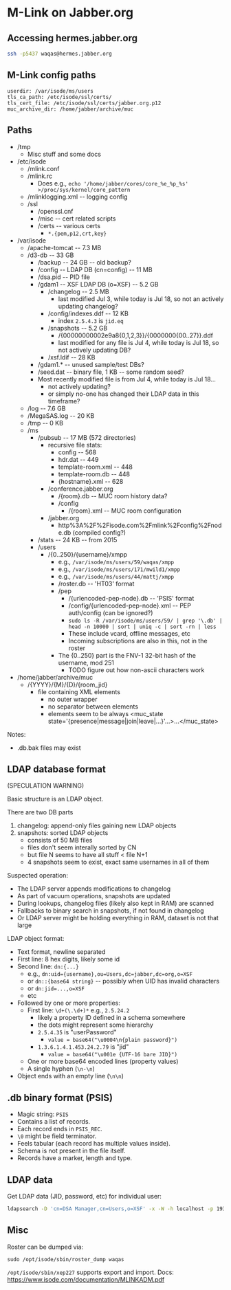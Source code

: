 

# M-Link on Jabber.org

## Accessing hermes.jabber.org

```sh
ssh -p5437 waqas@hermes.jabber.org
```

## M-Link config paths

```
userdir: /var/isode/ms/users
tls_ca_path: /etc/isode/ssl/certs/
tls_cert_file: /etc/isode/ssl/certs/jabber.org.p12
muc_archive_dir: /home/jabber/archive/muc
```

## Paths

* /tmp
    - Misc stuff and some docs
* /etc/isode
    - /mlink.conf
    - /mlink.rc
        + Does e.g., `echo '/home/jabber/cores/core_%e_%p_%s' >/proc/sys/kernel/core_pattern`
    - /mlinklogging.xml -- logging config
    - /ssl
        + /openssl.cnf
        + /misc -- cert related scripts
        + /certs -- various certs
            * `*.{pem,p12,crt,key}`
* /var/isode
    - /apache-tomcat -- 7.3 MB
    - /d3-db -- 33 GB
        + /backup -- 24 GB -- old backup?
        + /config -- LDAP DB (cn=config) -- 11 MB
        + /dsa.pid -- PID file
        + /gdam1 -- XSF LDAP DB (o=XSF) -- 5.2 GB
            * /changelog -- 2.5 MB
                - last modified Jul 3, while today is Jul 18, so not an actively updating changelog?
            * /config/indexes.ddf -- 12 KB
                - index `2.5.4.3` is `jid.eq`
            * /snapshots -- 5.2 GB
                - /{00000000002e9a8{0,1,2,3}}/{0000000{00..27}}.ddf
                - last modified for any file is Jul 4, while today is Jul 18, so not actively updating DB?
            * /xsf.ldif -- 28 KB
        + /gdam1.* -- unused sample/test DBs?
        + /seed.dat -- binary file, 1 KB -- some random seed?
        + Most recently modified file is from Jul 4, while today is Jul 18...
            * not actively updating?
            * or simply no-one has changed their LDAP data in this timeframe?
    - /log -- 7.6 GB
    - /MegaSAS.log -- 20 KB
    - /tmp -- 0 KB
    - /ms
        + /pubsub -- 17 MB (572 directories)
            * recursive file stats:
                - config -- 568
                - hdr.dat -- 449
                - template-room.xml -- 448
                - template-room.db -- 448
                - {hostname}.xml -- 628
            * /conference.jabber.org
                - /{room}.db -- MUC room history data?
                - /config
                    + /{room}.xml -- MUC room configuration
            * /jabber.org
                - http%3A%2F%2Fisode.com%2Fmlink%2Fconfig%2Fnode.db (compiled config?)
        + /stats -- 24 KB -- from 2015
        + /users
            * /{0..250}/{username}/xmpp
                - e.g., `/var/isode/ms/users/59/waqas/xmpp`
                - e.g., `/var/isode/ms/users/171/mwild1/xmpp`
                - e.g., `/var/isode/ms/users/44/mattj/xmpp`
                - /roster.db -- 'HT03' format
                - /pep
                    + /{urlencoded-pep-node}.db -- 'PSIS' format
                    + /config/{urlencoded-pep-node}.xml -- PEP auth/config (can be ignored?)
                    + `sudo ls -R /var/isode/ms/users/59/ | grep '\.db' | head -n 10000 | sort | uniq -c | sort -rn | less`
                    + These include vcard, offline messages, etc
                    + Incoming subscriptions are also in this, not in the roster
                - The {0..250} part is the FNV-1 32-bit hash of the username, mod 251
                    + TODO figure out how non-ascii characters work
* /home/jabber/archive/muc
    - /{YYYY}/{M}/{D}/{room_jid}
        + file containing XML elements
            * no outer wrapper
            * no separator between elements
            * elements seem to be always <muc_state state='{presence|message|join|leave|...}'...>...</muc_state>

Notes:
* .db.bak files may exist

## LDAP database format

(SPECULATION WARNING)

Basic structure is an LDAP object.

There are two DB parts
1) changelog: append-only files gaining new LDAP objects
2) snapshots: sorted LDAP objects
    + consists of 50 MB files
    + files don't seem interally sorted by CN
    + but file N seems to have all stuff < file N+1
    + 4 snapshots seem to exist, exact same usernames in all of them

Suspected operation:
* The LDAP server appends modifications to changelog
* As part of vacuum operations, snapshots are updated
* During lookups, changelog files (likely also kept in RAM) are scanned
* Fallbacks to binary search in snapshots, if not found in changelog
* Or LDAP server might be holding everything in RAM, dataset is not that large

LDAP object format:
* Text format, newline separated
* First line: 8 hex digits, likely some id
* Second line: `dn:{...}`
    - e.g., `dn:uid={username},ou=Users,dc=jabber,dc=org,o=XSF`
    - or `dn::{base64 string}` -- possibly when UID has invalid characters
    - or `dn:jid=...,o=XSF`
    - etc
* Followed by one or more properties:
    - First line: `\d+(\.\d+)*` e.g., `2.5.24.2`
        + likely a property ID defined in a schema somewhere
        + the dots might represent some hierarchy
        + `2.5.4.35` is "userPassword"
            * `value = base64("\u0004\n{plain password}")`
        + `1.3.6.1.4.1.453.24.2.79` is "jid"
            * `value = base64("\u001e {UTF-16 bare JID}")`
    - One or more base64 encoded lines (property values)
    - A single hyphen (`\n-\n`)
* Object ends with an empty line (`\n\n`)

## .db binary format (PSIS)

* Magic string: `PSIS`
* Contains a list of records.
* Each record ends in `PSIS_REC`.
* `\0` might be field terminator.
* Feels tabular (each record has multiple values inside).
* Schema is not present in the file itself.
* Records have a marker, length and type.

## LDAP data

Get LDAP data (JID, password, etc) for individual user:

```sh
ldapsearch -D 'cn=DSA Manager,cn=Users,o=XSF' -x -W -h localhost -p 19389 -b 'o=XSF' 'jid=waqas@jabber.org'
```

## Misc

Roster can be dumped via:
```
sudo /opt/isode/sbin/roster_dump waqas
```

`/opt/isode/sbin/xep227` supports export and import. Docs: https://www.isode.com/documentation/MLINKADM.pdf

